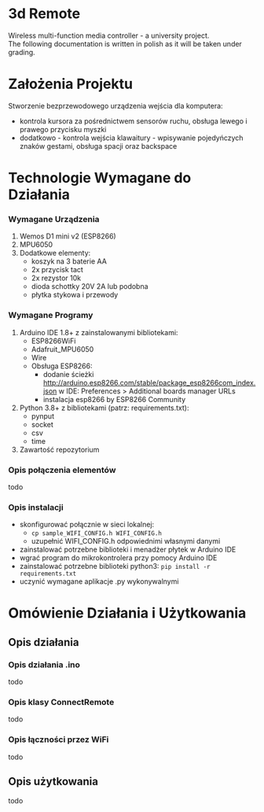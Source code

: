 # 3d Remote
Wireless multi-function media controller - a university project. <br>
The following documentation is written in polish as it will be taken under grading.

# Założenia Projektu
Stworzenie bezprzewodowego urządzenia wejścia dla komputera:
   - kontrola kursora za pośrednictwem sensorów ruchu, obsługa lewego i prawego przycisku myszki
   - dodatkowo - kontrola wejścia klawaitury - wpisywanie pojedyńczych znaków gestami, obsługa spacji oraz backspace

# Technologie Wymagane do Działania
### Wymagane Urządzenia
1. Wemos D1 mini v2 (ESP8266)
2. MPU6050
3. Dodatkowe elementy:
   - koszyk na 3 baterie AA
   - 2x przycisk tact
   - 2x rezystor 10k
   - dioda schottky 20V 2A lub podobna
   - płytka stykowa i przewody
### Wymagane Programy
1. Arduino IDE 1.8+ z zainstalowanymi bibliotekami:
   - ESP8266WiFi
   - Adafruit_MPU6050
   - Wire
   - Obsługa ESP8266: 
      - dodanie ścieżki http://arduino.esp8266.com/stable/package_esp8266com_index.json w IDE: Preferences > Additional boards manager URLs
      -  instalacja esp8266 by ESP8266 Community
2. Python 3.8+ z bibliotekami (patrz: requirements.txt):
   - pynput
   - socket
   - csv
   - time
3. Zawartość repozytorium
### Opis połączenia elementów
todo
### Opis instalacji
   - skonfigurować połącznie w sieci lokalnej: 
      - `cp sample_WIFI_CONFIG.h WIFI_CONFIG.h`
      - uzupełnić WIFI_CONFIG.h odpowiednimi własnymi danymi
   - zainstalować potrzebne biblioteki i menadżer płytek w Arduino IDE
   - wgrać program do mikrokontrolera przy pomocy Arduino IDE
   - zainstalować potrzebne biblioteki python3: `pip install -r requirements.txt`
   - uczynić wymagane aplikacje .py wykonywalnymi

# Omówienie Działania i Użytkowania
## Opis działania
### Opis działania .ino
todo
### Opis klasy ConnectRemote
todo
### Opis łączności przez WiFi
todo
## Opis użytkowania
todo
